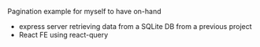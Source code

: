 Pagination example for myself to have on-hand

- express server retrieving data from a SQLite DB from a previous project
- React FE using react-query
